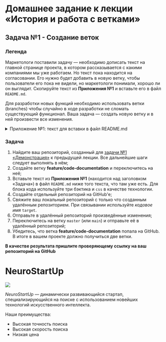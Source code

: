 # Домашнее задание к лекции «История и работа с ветками»

## Задача №1 - Создание веток

### Легенда

Маркетологи поставили задачу — необходимо дописать текст на главной странице проекта, в котором рассказывается с какими компаниями мы уже работаем. Но текст пока находится на согласовании. Его нужно будет добавить в новую ветку, чтобы пользователи его пока не видели, но маркетологи понимали, хорошо ли он выглядит. Скопируйте текст из **Приложения №1** и вставьте его в файл `README.md`.

Для разработки новых функций необходимо использовать ветки (branches) чтобы случайно в ходе разработки не сломать существующий функционал. Ваша задача — создать новую ветку и в ней произвести все изменения.

<details>
<summary>Приложение №1: текст для вставки в файл README.md</summary>

Мы на столько крутые, что уже успели поработать со следующими команиями:

1. ООО «Рога и копыта»
2. Издательство «Читый лист»
3. Космопорт «Черезтерновый Кзвёздный»
4. Дизайн-студия имени Слишком Известного Персонажа

Ниже пример кода из нашего приложения:

```css
.selector {
  font-family: "Awesome", Arial, sans-serif;
  color: red;
}
```

</details>

### Задача

1. Найдите ваш репозиторий, созданный для [задачи №1 «Демонстрация»](https://github.com/netology-code/git-homeworks/tree/new-hw/self) к предыдущей лекции. Все дальнейшие шаги следует выполнять в нём;
1. Создайте ветку **feature/code-documentation** и переключитесь на неё;
1. Вставьте текст из **Приложения №1** (находится над заголовком «Задача») в файл `README.md` ниже того текста, что там уже есть. Для блока кода используйте три бэктика и `css` в качестве технологии.
1. Создайте отдельный репозиторий на GitHub'е;
1. Свяжите ваш локальный репозиторий с только что созданным удалённым репозиторием. При связывании используйте _кодовое имя_ `target`.
1. Отправьте в удалённый репозиторий произведённые изменения;
1. Переключитесь на ветку `master` (или `main`) и отправьте её в удалённый репозиторий;
1. Убедитесь, что ветка **feature/code-documentation** попала на GitHub. В итоге в вашем проекте должно получиться две ветки.

**В качестве результата пришлите проверяющему ссылку на ваш репозиторий на GitHub**

# NeuroStartUp

![](https://netology-code.github.io/git-homeworks/introduction/assets/logo.png)

_NeuroStartUp_ — динамически развивающийся стартап, специализирующийся на поиске с использованием
новейших технологий искусственного интеллекта.

Наши преимущества:

- Высокая точность поиска
- Высокая скорость поиска
- Низкая цена
